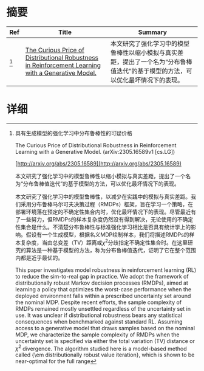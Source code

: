 # 摘要

| Ref | Title | Summary |
| --- | --- | --- |
| [^1] | [The Curious Price of Distributional Robustness in Reinforcement Learning with a Generative Model.](http://arxiv.org/abs/2305.16589) | 本文研究了强化学习中的模型鲁棒性以缩小模拟与真实差距，提出了一个名为“分布鲁棒值迭代”的基于模型的方法，可以优化最坏情况下的表现。 |

# 详细

[^1]: 具有生成模型的强化学习中分布鲁棒性的可疑价格

    The Curious Price of Distributional Robustness in Reinforcement Learning with a Generative Model. (arXiv:2305.16589v1 [cs.LG])

    [http://arxiv.org/abs/2305.16589](http://arxiv.org/abs/2305.16589)

    本文研究了强化学习中的模型鲁棒性以缩小模拟与真实差距，提出了一个名为“分布鲁棒值迭代”的基于模型的方法，可以优化最坏情况下的表现。

    

    本文研究了强化学习中的模型鲁棒性，以减少在实践中的模拟与真实差距。我们采用分布鲁棒马尔可夫决策过程（RMDPs）框架，旨在学习一个策略，在部署环境落在预定的不确定性集合内时，优化最坏情况下的表现。尽管最近有了一些努力，但RMDPs的样本复杂度仍然没有得到解决，无论使用的不确定性集合是什么。不清楚分布鲁棒性与标准强化学习相比是否具有统计学上的影响。假设有一个生成模型，根据名义MDP绘制样本，我们将描述RMDPs的样本复杂度，当由总变差（TV）距离或$\chi^2$分歧指定不确定性集合时。在这里研究的算法是一种基于模型的方法，称为分布鲁棒值迭代，证明了它在整个范围内都是近乎最优的。

    This paper investigates model robustness in reinforcement learning (RL) to reduce the sim-to-real gap in practice. We adopt the framework of distributionally robust Markov decision processes (RMDPs), aimed at learning a policy that optimizes the worst-case performance when the deployed environment falls within a prescribed uncertainty set around the nominal MDP. Despite recent efforts, the sample complexity of RMDPs remained mostly unsettled regardless of the uncertainty set in use. It was unclear if distributional robustness bears any statistical consequences when benchmarked against standard RL.  Assuming access to a generative model that draws samples based on the nominal MDP, we characterize the sample complexity of RMDPs when the uncertainty set is specified via either the total variation (TV) distance or $\chi^2$ divergence. The algorithm studied here is a model-based method called {\em distributionally robust value iteration}, which is shown to be near-optimal for the full range
    

